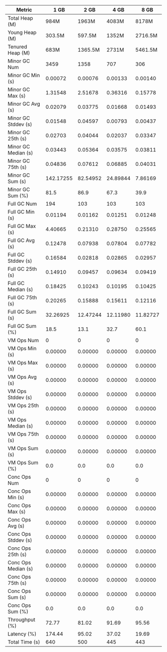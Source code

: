 | Metric | 1 GB | 2 GB | 4 GB | 8 GB |
|------|----|----|----|----|
| Total Heap (M) | 984M | 1963M | 4083M | 8178M |
| Young Heap (M) | 303.5M | 597.5M | 1352M | 2716.5M |
| Tenured Heap (M) | 683M | 1365.5M | 2731M | 5461.5M |
| Minor GC Num | 3459 | 1358 | 707 | 306 |
| Minor GC Min (s) | 0.00072 | 0.00076 | 0.00133 | 0.00140 |
| Minor GC Max (s) | 1.31548 | 2.51678 | 0.36316 | 0.15778 |
| Minor GC Avg (s) | 0.02079 | 0.03775 | 0.01668 | 0.01493 |
| Minor GC Stddev (s) | 0.01548 | 0.04597 | 0.00793 | 0.00437 |
| Minor GC 25th (s) | 0.02703 | 0.04044 | 0.02037 | 0.03347 |
| Minor GC Median (s) | 0.03443 | 0.05364 | 0.03575 | 0.03811 |
| Minor GC 75th (s) | 0.04836 | 0.07612 | 0.06885 | 0.04031 |
| Minor GC Sum (s) | 142.17255 | 82.54952 | 24.89844 | 7.86169 |
| Minor GC Sum (%) | 81.5 | 86.9 | 67.3 | 39.9 |
| Full GC Num | 194 | 103 | 103 | 103 |
| Full GC Min (s) | 0.01194 | 0.01162 | 0.01251 | 0.01248 |
| Full GC Max (s) | 4.40665 | 0.21310 | 0.28750 | 0.25565 |
| Full GC Avg (s) | 0.12478 | 0.07938 | 0.07804 | 0.07782 |
| Full GC Stddev (s) | 0.16584 | 0.02818 | 0.02865 | 0.02957 |
| Full GC 25th (s) | 0.14910 | 0.09457 | 0.09634 | 0.09419 |
| Full GC Median (s) | 0.18425 | 0.10243 | 0.10195 | 0.10425 |
| Full GC 75th (s) | 0.20265 | 0.15888 | 0.15611 | 0.12116 |
| Full GC Sum (s) | 32.26925 | 12.47244 | 12.11980 | 11.82727 |
| Full GC Sum (%) | 18.5 | 13.1 | 32.7 | 60.1 |
| VM Ops Num | 0 | 0 | 0 | 0 |
| VM Ops Min (s) | 0.00000 | 0.00000 | 0.00000 | 0.00000 |
| VM Ops Max (s) | 0.00000 | 0.00000 | 0.00000 | 0.00000 |
| VM Ops Avg (s) | 0.00000 | 0.00000 | 0.00000 | 0.00000 |
| VM Ops Stddev (s) | 0.00000 | 0.00000 | 0.00000 | 0.00000 |
| VM Ops 25th (s) | 0.00000 | 0.00000 | 0.00000 | 0.00000 |
| VM Ops Median (s) | 0.00000 | 0.00000 | 0.00000 | 0.00000 |
| VM Ops 75th (s) | 0.00000 | 0.00000 | 0.00000 | 0.00000 |
| VM Ops Sum (s) | 0.00000 | 0.00000 | 0.00000 | 0.00000 |
| VM Ops Sum (%) | 0.0 | 0.0 | 0.0 | 0.0 |
| Conc Ops Num | 0 | 0 | 0 | 0 |
| Conc Ops Min (s) | 0.00000 | 0.00000 | 0.00000 | 0.00000 |
| Conc Ops Max (s) | 0.00000 | 0.00000 | 0.00000 | 0.00000 |
| Conc Ops Avg (s) | 0.00000 | 0.00000 | 0.00000 | 0.00000 |
| Conc Ops Stddev (s) | 0.00000 | 0.00000 | 0.00000 | 0.00000 |
| Conc Ops 25th (s) | 0.00000 | 0.00000 | 0.00000 | 0.00000 |
| Conc Ops Median (s) | 0.00000 | 0.00000 | 0.00000 | 0.00000 |
| Conc Ops 75th (s) | 0.00000 | 0.00000 | 0.00000 | 0.00000 |
| Conc Ops Sum (s) | 0.00000 | 0.00000 | 0.00000 | 0.00000 |
| Conc Ops Sum (%) | 0.0 | 0.0 | 0.0 | 0.0 |
| Throughput (%) | 72.77 | 81.02 | 91.69 | 95.56 |
| Latency (%) | 174.44 | 95.02 | 37.02 | 19.69 |
| Total Time (s) | 640 | 500 | 445 | 443 |
